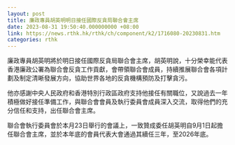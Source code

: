 ```yaml
---
layout: post
title: 廉政專員胡英明明日接任國際反貪局聯合會主席
date: 2023-08-31 19:50:40.000000000 +08:00
link: https://news.rthk.hk/rthk/ch/component/k2/1716080-20230831.htm
categories: rthk
---
```


廉政專員胡英明將於明日接任國際反貪局聯合會主席，胡英明說，十分榮幸能代表香港廉政公署為聯合會反貪工作貢獻，會帶領聯合會成員，持續推展聯合會各項計劃及制定清晰發展方向，協助世界各地的反貪機構預防及打擊貪污。

他亦感謝中央人民政府和香港特別行政區政府支持他接任有關職位，又說過去一年積極做好接任準備工作，與聯合會會員及執行委員會成員深入交流，取得他們的充分信任和支持，出任聯合會主席。

聯合會執行委員會於本月23日舉行的會議上，一致贊成委任胡英明自9月1日起擔任聯合會主席，並於本年底的會員代表大會通過其續任三年，至2026年底。
